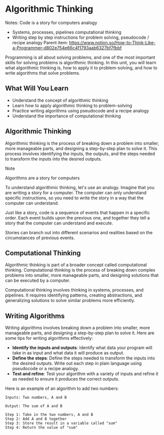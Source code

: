 # Algorithmic Thinking

Notes: Code is a story for computers analogy
- Systems, processes, pipelines computational thinking
- Writing step by step instructions for problem solving, pseudocode / recipe analogy
Parent item: https://www.notion.so/How-to-Think-Like-a-Programmer-d802e754e66c4f1793aab6327bf7fbbf

Programming is all about solving problems, and one of the most important skills for solving problems is algorithmic thinking. In this unit, you will learn what algorithmic thinking is, how to apply it to problem-solving, and how to write algorithms that solve problems.

## What Will You Learn

- Understand the concept of algorithmic thinking
- Learn how to apply algorithmic thinking to problem-solving
- Practice writing algorithms using pseudocode and a recipe analogy
- Understand the importance of computational thinking

## Algorithmic Thinking

Algorithmic thinking is the process of breaking down a problem into smaller, more manageable parts, and designing a step-by-step plan to solve it. This process involves identifying the inputs, the outputs, and the steps needed to transform the inputs into the desired outputs.

Note

Algorithms are a story for computers

To understand algorithmic thinking, let's use an analogy. Imagine that you are writing a story for a computer. The computer can only understand specific instructions, so you need to write the story in a way that the computer can understand.

Just like a story, code is a sequence of events that happen in a specific order. Each event builds upon the previous one, and together they tell a story that the computer can understand and execute.

Stories can branch out into different scenarios and realities based on the circumstances of previous events.

## Computational Thinking

Algorithmic thinking is part of a broader concept called computational thinking. Computational thinking is the process of breaking down complex problems into smaller, more manageable parts, and designing solutions that can be executed by a computer.

Computational thinking involves thinking in systems, processes, and pipelines. It requires identifying patterns, creating abstractions, and generalizing solutions to solve similar problems more efficiently.

## Writing Algorithms

Writing algorithms involves breaking down a problem into smaller, more manageable parts, and designing a step-by-step plan to solve it. Here are some tips for writing algorithms effectively:

- **Identify the inputs and outputs**: Identify what data your program will take in as input and what data it will produce as output.
- **Define the steps**: Define the steps needed to transform the inputs into the desired outputs. Write out each step in plain language using pseudocode or a recipe analogy.
- **Test and refine**: Test your algorithm with a variety of inputs and refine it as needed to ensure it produces the correct outputs.

Here is an example of an algorithm to add two numbers:

```
Inputs: Two numbers, A and B

Output: The sum of A and B

Step 1: Take in the two numbers, A and B
Step 2: Add A and B together
Step 3: Store the result in a variable called "sum"
Step 4: Return the value of "sum"
```